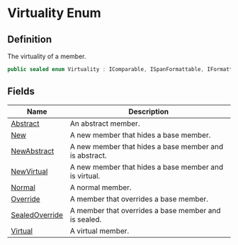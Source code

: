 # Virtuality Enum
## Definition

The virtuality of a member.

```c#
public sealed enum Virtuality : IComparable, ISpanFormattable, IFormattable, IConvertible
```

## Fields

| Name | Description |
| ---- | ----------- |
| [Abstract](MrKWatkins.Reflection.Virtuality.md#fields) | An abstract member. |
| [New](MrKWatkins.Reflection.Virtuality.md#fields) | A new member that hides a base member. |
| [NewAbstract](MrKWatkins.Reflection.Virtuality.md#fields) | A new member that hides a base member and is abstract. |
| [NewVirtual](MrKWatkins.Reflection.Virtuality.md#fields) | A new member that hides a base member and is virtual. |
| [Normal](MrKWatkins.Reflection.Virtuality.md#fields) | A normal member. |
| [Override](MrKWatkins.Reflection.Virtuality.md#fields) | A member that overrides a base member. |
| [SealedOverride](MrKWatkins.Reflection.Virtuality.md#fields) | A member that overrides a base member and is sealed. |
| [Virtual](MrKWatkins.Reflection.Virtuality.md#fields) | A virtual member. |


